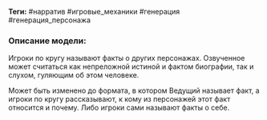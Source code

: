 **Теги:** #нарратив #игровые_механики #генерация #генерация_персонажа
### Описание модели:
Игроки по кругу называют факты о других персонажах. Озвученное может считаться как непреложной истиной и фактом биографии, так и слухом, гуляющим об этом человеке.

Может быть изменено до формата, в котором Ведущий называет факт, а игроки по кругу рассказывают, к кому из персонажей этот факт относится и почему. Либо игроки сами называют факты о себе.